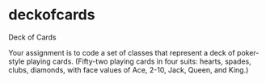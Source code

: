 # deckofcards
Deck of Cards


Your assignment is to code a set of classes that represent a deck of poker-style playing cards.
(Fifty-two playing cards in four suits: hearts, spades, clubs, diamonds, with face values of Ace,
2-10, Jack, Queen, and King.)
